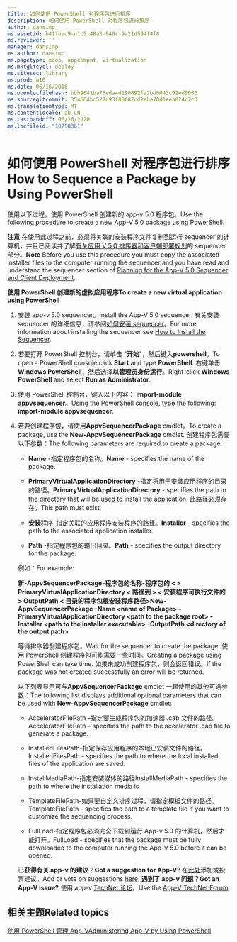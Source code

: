 ```yaml
---
title: 如何使用 PowerShell 对程序包进行排序
description: 如何使用 PowerShell 对程序包进行排序
author: dansimp
ms.assetid: b41feed9-d1c5-48a3-940c-9a21d594f4f8
ms.reviewer: ''
manager: dansimp
ms.author: dansimp
ms.pagetype: mdop, appcompat, virtualization
ms.mktglfcycl: deploy
ms.sitesec: library
ms.prod: w10
ms.date: 06/16/2016
ms.openlocfilehash: bbb9641ba75eda4d190892fa2bd0043c92ed9006
ms.sourcegitcommit: 354664bc527d93f80687cd2eba70d1eea024c7c3
ms.translationtype: MT
ms.contentlocale: zh-CN
ms.lasthandoff: 06/26/2020
ms.locfileid: "10798361"
---
```

# <span data-ttu-id="26981-103">如何使用 PowerShell 对程序包进行排序</span><span class="sxs-lookup"><span data-stu-id="26981-103">How to Sequence a Package by Using PowerShell</span></span>


<span data-ttu-id="26981-104">使用以下过程，使用 PowerShell 创建新的 app-v 5.0 程序包。</span><span class="sxs-lookup"><span data-stu-id="26981-104">Use the following procedure to create a new App-V 5.0 package using PowerShell.</span></span>

<span data-ttu-id="26981-105">**注意** 在使用此过程之前，必须将关联的安装程序文件复制到运行 sequencer 的计算机，并且已阅读并了解[有关应用 V 5.0 排序器和客户端部署规划](planning-for-the-app-v-50-sequencer-and-client-deployment.md)的 sequencer 部分。</span><span class="sxs-lookup"><span data-stu-id="26981-105">**Note** Before you use this procedure you must copy the associated installer files to the computer running the sequencer and you have read and understand the sequencer section of [Planning for the App-V 5.0 Sequencer and Client Deployment](planning-for-the-app-v-50-sequencer-and-client-deployment.md).</span></span>

 

**<span data-ttu-id="26981-106">使用 PowerShell 创建新的虚拟应用程序</span><span class="sxs-lookup"><span data-stu-id="26981-106">To create a new virtual application using PowerShell</span></span>**

1.  <span data-ttu-id="26981-107">安装 app-v 5.0 sequencer。</span><span class="sxs-lookup"><span data-stu-id="26981-107">Install the App-V 5.0 sequencer.</span></span> <span data-ttu-id="26981-108">有关安装 sequencer 的详细信息，请参阅[如何安装 sequencer](how-to-install-the-sequencer-beta-gb18030.md)。</span><span class="sxs-lookup"><span data-stu-id="26981-108">For more information about installing the sequencer see [How to Install the Sequencer](how-to-install-the-sequencer-beta-gb18030.md).</span></span>

2.  <span data-ttu-id="26981-109">若要打开 PowerShell 控制台，请单击 "**开始**"，然后键入**powershell**。</span><span class="sxs-lookup"><span data-stu-id="26981-109">To open a PowerShell console click **Start** and type **PowerShell**.</span></span> <span data-ttu-id="26981-110">右键单击**Windows PowerShell**，然后选择**以管理员身份运行**。</span><span class="sxs-lookup"><span data-stu-id="26981-110">Right-click **Windows PowerShell** and select **Run as Administrator**.</span></span>

3.  <span data-ttu-id="26981-111">使用 PowerShell 控制台，键入以下内容： **import-module appvsequencer**。</span><span class="sxs-lookup"><span data-stu-id="26981-111">Using the PowerShell console, type the following: **import-module appvsequencer**.</span></span>

4.  <span data-ttu-id="26981-112">若要创建程序包，请使用**AppvSequencerPackage** cmdlet。</span><span class="sxs-lookup"><span data-stu-id="26981-112">To create a package, use the **New-AppvSequencerPackage** cmdlet.</span></span> <span data-ttu-id="26981-113">创建程序包需要以下参数：</span><span class="sxs-lookup"><span data-stu-id="26981-113">The following parameters are required to create a package:</span></span>

    -   <span data-ttu-id="26981-114">**Name** -指定程序包的名称。</span><span class="sxs-lookup"><span data-stu-id="26981-114">**Name** - specifies the name of the package.</span></span>

    -   <span data-ttu-id="26981-115">**PrimaryVirtualApplicationDirectory** -指定将用于安装应用程序的目录的路径。</span><span class="sxs-lookup"><span data-stu-id="26981-115">**PrimaryVirtualApplicationDirectory** - specifies the path to the directory that will be used to install the application.</span></span> <span data-ttu-id="26981-116">此路径必须存在。</span><span class="sxs-lookup"><span data-stu-id="26981-116">This path must exist.</span></span>

    -   <span data-ttu-id="26981-117">**安装**程序-指定关联的应用程序安装程序的路径。</span><span class="sxs-lookup"><span data-stu-id="26981-117">**Installer** - specifies the path to the associated application installer.</span></span>

    -   <span data-ttu-id="26981-118">**Path** -指定程序包的输出目录。</span><span class="sxs-lookup"><span data-stu-id="26981-118">**Path** - specifies the output directory for the package.</span></span>

    <span data-ttu-id="26981-119">例如：</span><span class="sxs-lookup"><span data-stu-id="26981-119">For example:</span></span>

    **<span data-ttu-id="26981-120">新-AppvSequencerPackage-程序包的名称-程序包的 &lt; &gt; PrimaryVirtualApplicationDirectory &lt; 路径到 &gt; &lt; 安装程序可执行文件的 &gt; OutputPath &lt; 目录的程序包根安装程序路径&gt;</span><span class="sxs-lookup"><span data-stu-id="26981-120">New-AppvSequencerPackage –Name &lt;name of Package&gt; -PrimaryVirtualApplicationDirectory &lt;path to the package root&gt; -Installer &lt;path to the installer executable&gt; -OutputPath &lt;directory of the output path&gt;</span></span>**

    <span data-ttu-id="26981-121">等待排序器创建程序包。</span><span class="sxs-lookup"><span data-stu-id="26981-121">Wait for the sequencer to create the package.</span></span> <span data-ttu-id="26981-122">使用 PowerShell 创建程序包可能需要一些时间。</span><span class="sxs-lookup"><span data-stu-id="26981-122">Creating a package using PowerShell can take time.</span></span> <span data-ttu-id="26981-123">如果未成功创建程序包，则会返回错误。</span><span class="sxs-lookup"><span data-stu-id="26981-123">If the package was not created successfully an error will be returned.</span></span>

    <span data-ttu-id="26981-124">以下列表显示可与**AppvSequencerPackage** cmdlet 一起使用的其他可选参数：</span><span class="sxs-lookup"><span data-stu-id="26981-124">The following list displays additional optional parameters that can be used with **New-AppvSequencerPackage** cmdlet:</span></span>

    -   <span data-ttu-id="26981-125">AcceleratorFilePath –指定要生成程序包的加速器 .cab 文件的路径。</span><span class="sxs-lookup"><span data-stu-id="26981-125">AcceleratorFilePath – specifies the path to the accelerator .cab file to generate a package.</span></span>

    -   <span data-ttu-id="26981-126">InstalledFilesPath-指定保存应用程序的本地已安装文件的路径。</span><span class="sxs-lookup"><span data-stu-id="26981-126">InstalledFilesPath - specifies the path to where the local installed files of the application are saved.</span></span>

    -   <span data-ttu-id="26981-127">InstallMediaPath-指定安装媒体的路径</span><span class="sxs-lookup"><span data-stu-id="26981-127">InstallMediaPath - specifies the path to where the installation media is</span></span>

    -   <span data-ttu-id="26981-128">TemplateFilePath-如果要自定义排序过程，请指定模板文件的路径。</span><span class="sxs-lookup"><span data-stu-id="26981-128">TemplateFilePath - specifies the path to a template file if you want to customize the sequencing process.</span></span>

    -   <span data-ttu-id="26981-129">FullLoad-指定程序包必须完全下载到运行 App-v 5.0 的计算机，然后才能打开。</span><span class="sxs-lookup"><span data-stu-id="26981-129">FullLoad - specifies that the package must be fully downloaded to the computer running the App-V 5.0 before it can be opened.</span></span>

    <span data-ttu-id="26981-130">已**获得有关 app-v 的建议**？</span><span class="sxs-lookup"><span data-stu-id="26981-130">**Got a suggestion for App-V**?</span></span> <span data-ttu-id="26981-131">在[此处](http://appv.uservoice.com/forums/280448-microsoft-application-virtualization)添加或投票建议。</span><span class="sxs-lookup"><span data-stu-id="26981-131">Add or vote on suggestions [here](http://appv.uservoice.com/forums/280448-microsoft-application-virtualization).</span></span> **<span data-ttu-id="26981-132">遇到了 app-v 问题？</span><span class="sxs-lookup"><span data-stu-id="26981-132">Got an App-V issue?</span></span>** <span data-ttu-id="26981-133">使用 app-v [TechNet 论坛](https://social.technet.microsoft.com/Forums/home?forum=mdopappv)。</span><span class="sxs-lookup"><span data-stu-id="26981-133">Use the [App-V TechNet Forum](https://social.technet.microsoft.com/Forums/home?forum=mdopappv).</span></span>

## <span data-ttu-id="26981-134">相关主题</span><span class="sxs-lookup"><span data-stu-id="26981-134">Related topics</span></span>


[<span data-ttu-id="26981-135">使用 PowerShell 管理 App-V</span><span class="sxs-lookup"><span data-stu-id="26981-135">Administering App-V by Using PowerShell</span></span>](administering-app-v-by-using-powershell.md)

 

 





